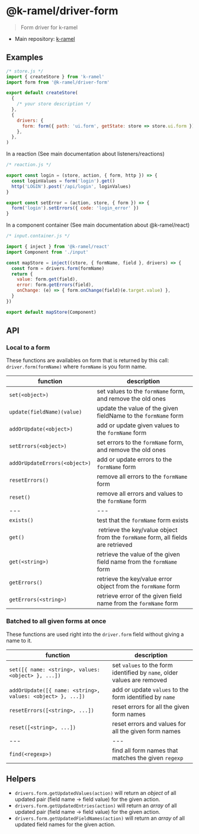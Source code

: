 # @k-ramel/driver-form
> Form driver for k-ramel
 - Main repository: [k-ramel](https://github.com/alakarteio/k-ramel)

## Examples
```js
/* store.js */
import { createStore } from 'k-ramel'
import form from '@k-ramel/driver-form'

export default createStore(
  {
    /* your store description */
  },
  {
    drivers: {
      form: form({ path: 'ui.form', getState: store => store.ui.form }) // default is { path: 'form', getState: store => store.form }
    },
  },
)
```

In a reaction (See main documentation about listeners/reactions)
```js
/* reaction.js */

export const login = (store, action, { form, http }) => {
  const loginValues = form('login').get()
  http('LOGIN').post('/api/login', loginValues)
}

export const setError = (action, store, { form }) => {
  form('login').setErrors({ code: 'login_error' })
}
```

In a component container (See main documentation about @k-ramel/react)
```js
/* input.container.js */

import { inject } from '@k-ramel/react'
import Component from './input'

const mapStore = inject((store, { formName, field }, drivers) => {
  const form = drivers.form(formName)
  return {
    value: form.get(field),
    error: form.getErrors(field),
    onChange: (e) => { form.onChange(field)(e.target.value) },
  }
})

export default mapStore(Component)
```

## API
### Local to a form
These functions are availables on form that is returned by this call: `driver.form(formName)` where `formName` is you form name.

| function | description |
| --- | --- |
| `set(<object>)` | set values to the `formName` form, and remove the old ones |
| `update(fieldName)(value)` | update the value of the given fieldName to the `formName` form |
| `addOrUpdate(<object>)` | add or update given values to the `formName` form |
| `setErrors(<object>)` | set errors to the `formName` form, and remove the old ones |
| `addOrUpdateErrors(<object>)` | add or update errors to the `formName` form |
| `resetErrors()` | remove all errors to the `formName` form |
| `reset()` | remove all errors and values to the `formName` form |
| --- | --- |
| `exists()` | test that the `formName` form exists |
| `get()` | retrieve the key/value object from the `formName` form, all fields are retrieved |
| `get(<string>)` | retrieve the value of the given field name from the `formName` form |
| `getErrors()` | retrieve the key/value error object from the `formName` form |
| `getErrors(<string>)` | retrieve error of the given field name from the `formName` form |

### Batched to all given forms at once

These functions are used right into the `driver.form` field without giving a name to it.

| function | description |
| --- | --- |
| `set([{ name: <string>, values: <object> }, ...])` | set `values` to the form identified by `name`, older values are removed |
| `addOrUpdate([{ name: <string>, values: <object> }, ...])` | add or update `values` to the form identified by `name` |
| `resetErrors([<string>, ...])` | reset errors for all the given form names |
| `reset([<string>, ...])` | reset errors and values for all the given form names |
| --- | --- |
| `find(<regexp>)` | find all form names that matches the given `regexp` |


## Helpers
  - `drivers.form.getUpdatedValues(action)` will return an _object_ of all updated pair (field name -> field value) for the given action.
  - `drivers.form.getUpdatedEntries(action)` will return an _array_ of all updated pair (field name -> field value) for the given action.
  - `drivers.form.getUpdatedFieldNames(action)` will return an _array_ of all updated field names for the given action.
